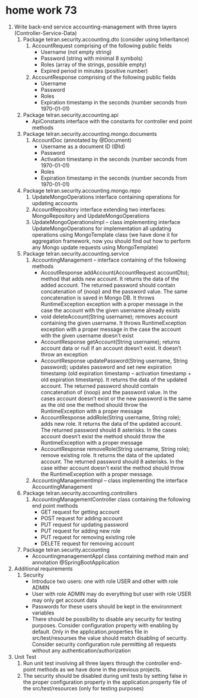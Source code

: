 # home work 73

1. Write back-end service accounting-management with three layers (Controller-Service-Data)
   1. Package telran.security.accounting.dto (consider using Inheritance)
      1. AccountRequest comprising of the following public fields
         - Username (not empty string)
         - Password (string with minimal 8 symbols)
         - Roles (array of the strings, possible empty)
         - Expired period in minutes (positive number)
      1. AccountResponse comprising of the following public fields
         - Username
         - Password
         - Roles
         - Expiration timestamp in the seconds (number seconds from 1970-01-01)
   1. Package telran.security.accounting.api
      - ApiConstants interface with the constants for controller end point methods
   1. Package telran.security.accounting.mongo.documents
      1. AccountDoc (annotated by @Document)
         - Username as a document ID (@Id)
         - Password
         - Activation timestamp in the seconds (number seconds from 1970-01-01)
         - Roles
         - Expiration timestamp in the seconds (number seconds from 1970-01-01)
   1. Package telran.security.accounting.mongo.repo
      1. UpdateMongoOperations interface containing operations for updating accounts
      1. AccountRepository interface extending two interfaces: MongoRepository and UpdateMongoOperations
      1. UpdateMongoOperationsImpl – class implementing interface UpdateMongoOperations for implementation all updating operations using MongoTemplate class (we have done it for aggregation framework, now you should find out how to perform any Mongo update requests using MongoTemplate)
   1. Package telran.security.accounting.service
      1. AccountingManagement – interface containing of the following methods
         - AccoutResponse addAccount(AccountRequest accountDto); method that adds new account. It returns the data of the added account. The returned password should contain concatenation of {noop} and the password value. The same concatenation is saved in Mongo DB. It throws RuntimeException exception with a proper message in the case the account with the given username already exists
         - void deleteAccount(String username); removes account containing the given username. It throws RuntimeException exception with a proper message in the case the account with the given username doesn’t exist
         - AccountResponse getAccount(String username); returns account data or null if an account doesn’t exist. It doesn’t throw an exception
         - AccountResponse updatePassword(String username, String password); updates password and set new expiration timestamp (old expiration timestamp – activation timestamp + old expiration timestamp). It returns the data of the updated account. The returned password should contain concatenation of {noop} and the password value. In the cases account doesn’t exist or the new password is the same as the old one the method should throw the RuntimeException with a proper message
         - AccountResponse addRole(String username, String role); adds new role. It returns the data of the updated account. The returned password should 8 asterisks. In the cases account doesn’t exist the method should throw the RuntimeException with a proper message
         - AccountResponse removeRole(String username, String role); remove existing role. It returns the data of the updated account. The returned password should 8 asterisks. In the case either account doesn’t exist the method should throw the RuntimeException with a proper message.
      1. AccountingManagementImpl – class implementing the interface AccountingManagement
   1. Package telran.security.accounting.controllers
      1. AccountingManagementController class containing the following end point methods
         - GET request for getting account
         - POST request for adding account
         - PUT request for updating password
         - PUT request for adding new role
         - PUT request for removing existing role
         - DELETE request for removing account
   1. Package telran.security.accounting
      - AccountingmanagementAppl class containing method main and annotation @SpringBootApplication
1. Additional requirements
   1. Security
      - Introduce two users: one with role USER and other with role ADMIN
      - User with role ADMIN may do everything but user with role USER may only get account data
      - Passwords for these users should be kept in the environment variables
      - There should be possibility to disable any security for testing purposes. Consider configuration property with enabling by default. Only in the application.properties file in src/test/resourses the value should match disabling of security. Consider security configuration rule permitting all requests without any authentication/authorization
1. Unit Test
   1. Run unit test involving all three layers through the controller end-point methods as we have done in the previous projects.
   1. The security should be disabled during unit tests by setting false in the proper configuration property in the application.property file of the src/test/resources (only for testing purposes)
